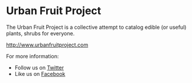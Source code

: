 # Urban Fruit Project

The Urban Fruit Project is a collective attempt to catalog edible (or useful) plants, shrubs for everyone.

http://www.urbanfruitproject.com

For more information:
* Follow us on [Twitter](http://www.twitter.com/fruitproject)
* Like us on [Facebook](http://www.facebook.com/UrbanFruitProject)